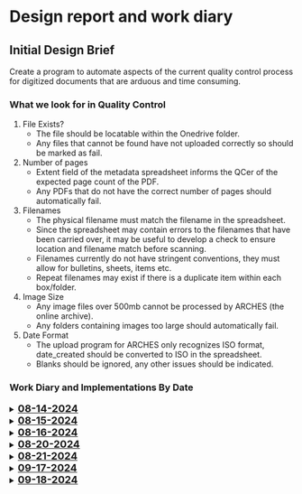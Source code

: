 # Design report and work diary

## Initial Design Brief

Create a program to automate aspects of the current quality control process for digitized documents that are arduous and time consuming.

### What we look for in Quality Control

1. File Exists?
    - The file should be locatable within the Onedrive folder.
    - Any files that cannot be found have not uploaded correctly so should be marked as fail.
2. Number of pages
    - Extent field of the metadata spreadsheet informs the QCer of the expected page count of the PDF.
    - Any PDFs that do not have the correct number of pages should automatically fail.
3. Filenames
    - The physical filename must match the filename in the spreadsheet.
    - Since the spreadsheet may contain errors to the filenames that have been carried over, it may be useful to develop a check to ensure location and filename match before scanning.
    - Filenames currently do not have stringent conventions, they must allow for bulletins, sheets, items etc.
    - Repeat filenames may exist if there is a duplicate item within each box/folder.
4. Image Size
    - Any image files over 500mb cannot be processed by ARCHES (the online archive).
    - Any folders containing images too large should automatically fail.
5. Date Format
    - The upload program for ARCHES only recognizes ISO format, date_created should be converted to ISO in the spreadsheet.
    - Blanks should be ignored, any other issues should be indicated.

### Work Diary and Implementations By Date

<details>

<summary><b><u><font size="+1">08-14-2024</font></u></b></summary>

<b>Implementations:</b>

* Spreadsheet validation - Physical Location and Filename
    - Some of the filenames are incorrect given the location.
    - Assumes naming conventions - Sheet, Bull, and a preceding 0 for single digits. Proceeding 0 convention could be relaxed with further implementation.

* Main Menu UI
    - Asks the user to select a spreadsheet file usin file explorer simple UI package.
    - Buttons for 'Preliminary Spreadsheet Checks', 'Quality Control'.
    - Built on PyQt5 so can be improved easily and made more visually appealing with QSS.

<b>Notes:</b>

* Could we create a Fragile column? Since fragile items currently are manually indicated with highlighting, preliminary checks would be able to color the spreadsheet rows in blue for fragile items.
* Use Python’s PDF reader to view x random pdf pages to automate pass/fail.
* Initial entry to fill in who the QCer is each time? Happens once at the start - current workflow uses initials to show who QC'd.
* Any changes to the naming conventions of the files. Current convention is:
    - Bull used to denote a bulletin -> ZWU_SCA0319.B06.F01.Bull.107.
    - Sheet denotes a sheet -> ZWU_SCA0319.B06.F01.Sheet.564.
    - Item has no name -> ZWU_SCA0319.B06.F05.01.

</details>

<details>

<summary><b><u><font size="+1">08-15-2024</font></u></b></summary>

<b>Implementations:</b>

* Filename validation
    - Now colors discrepancies between location and filename in red.
    - Ignores other colors on the spreadsheet, but removes the program's own error colors from the sheet so it can be used .recursively. I.e. after errors are fixed they will return to no fill.
    - Can therefore be continually run into no color is left on the spreadsheet.

* Added error rate to terminal output
    - Should be on the PyQt5 window in later versions.

* Improved GUI using PyQt5 built in styles.

* Added exception handling to ensure the file is closed before the program attempts to access anything.

* Expanded sheet naming conventions to include:
    - Sheet &rarr; .Sheet.
    - Bulletin &rarr; .Bull.
    - Item &rarr; no prefix

<b>Notes:</b>

* Item repeats should be allowed a character identifier (a, b, c etc.). The process must be reworked slightly so it does not have to appear in the location
* Needs funtionality to allow for differences in input convention for 0 padding item number (i.e. .04 or .4)

</details>

<details>

<summary><b><u><font size="+1">08-16-2024</font></u></b></summary>

<b>Implementations:</b>

* Duplicate Filenames.
    - Runs after name/location error check so supersedes in importance
    - Colors rows blue where filenames are duplicated.

* Expanded naming conventions to allow the character after a filename which does not have to be reflected in location.
    - Since duplicates are highlighted this allows the user to but b, c, d next to the duplicate and run the program again.

* Modularized the color section so error type determines fill color, making it easier to add more error types in the future.

* Changed the success check to include multiple subrocesses on each sheet (filename, duplicate, datecheck etc.).

<b>Notes:</b>

Currently working on - 
* Date validation for date created.
* Date ISO formatting.

* Perhaps error colors should be on a palette and chosen by the user on the GUI to ensure no clashes with current spreadsheet highlighting?

</details>

<details>

<summary><b><u><font size="+1">08-20-2024</font></u></b></summary>

<b>Implementations:</b>

* Modularized the program further to make it easier to add functionality later on. 
    - Processes such as opening and closing files are within their own python file and have limited relience on current code.
    - Improved the code's readability and maintainability

* ISO date formatting
    - date_created checked for datetime, then converted to ISO format
    - date_times that are not type(datetime) go through a conversion process that includes spellcheck for written dates
    - Dates that cannot be converted by the program are added to a list for highlighing - since we cannot be certain that the program will work on every instance it is better to let the user decide in the spreadsheet
    - Highlights rows with date errors yellow in the spreadsheet

* File_writer
    - Can be called at any time after data is changed in the main dataframe
    - Contains functionality to format cells - this currently sets the excel format for date_time to YYYY-MM-DD but can be used to add color or font styles to single cells
    - Successfully writes the dataframe over the original excel file, and maintains original formatting unless otherwise specified

<b>Notes:</b>

* Could File_reader_writer be an object since it has an increasing number of instance variables?
* Need to look into how we can recursively check the source folder for filenames to implement file_exists?
* Does quality control need to be performed by sheet? If so we could add another page to the UI that uses the sheetnames of the read file to ask the user which sheet they would like to QC.


</details>

<details>

<summary><b><u><font size="+1">08-21-2024</font></u></b></summary>

<b>Implementations:</b>

* Started to improve the reusability of my code by creating file and excel file objects to store data that is referred to multiple times throughout my program by different subroutines
    1. Object File: contains Filepath, PDF_filepath, Extent, File_size and Exists.
    2. Object Excel File: contains sheetnames, dataframes and Filepath.

* Designed a singleton to contain a list of files, a spreadsheet, a dictionary of error colors and a parent directory for sharepoint. Subprocesses should wuery the singlton for file data, excel data etc.

* Redesigned the User Interface on paper to make it more intuative and to understand what is needed in the singleton

<b>Notes:</b>

</details>

<details>

<summary><b><u><font size="+1">09-17-2024</font></u></b></summary>

<b>Implementations:</b>

* Added pdf pages functionality to count the number of files in the subfolder since the individual image files are stored alongside the full pdf
    * Added folderName to File objects to support this
* Added functionality to identify the files that do not exist using a boolean flag
    * Changed the print output to inform wether the file exists or not

<b>Notes:</b>

* Need to add an autofail by changing the Pass/Fail field in the dataframe and using ExcelReaderWriter to update the spreadsheet accordingly

* Would be nice to group the widgets that do the same things together in the UI and have subwidgets to make them easier to move around

* Could I add a spreadsheetExtent variable to the file pbject and compare this to the real extent of the file to determine the pass/fail?


</details>


<details>

<summary><b><u><font size="+1">09-18-2024</font></u></b></summary>

<b>Implementations</b>

* Added new datapoints to the File object for the extent and to show wether the file is too big for upload to AWS

* Added auto pass/fail if:
    - The filename cannot be located in the file structure selected by the user
    - The extent is incorrect (user dependent since the feature only works if the extent has been inputted at the time of scanning)
    - The file is larger than 300MB
On current spreadsheet the automatic failure rate is roughly 37% when all of these checks are complete

* Added functiuonality to output a fail message tailored to the type of failure. This way the fails can be double checked manually

<b>Notes</b>

* Could I add the conditional formatting rules into the program so openpyxl adds them rather than having to be done manually?

* Could I add a key for the spreadsheet highlightings? This may not be necessary if I manage to fully implement the color selection
    Current colors:
    1. Red - Filename mismatch
    2. Blue - Duplicate filename
    3. Yellow - Date format error

* Current goals
    1. Improve user interface. Add lines to break up sections since there are 3 distinct parts. Maybe place buttons on subwidgets making it easier to add and take away features
    2. Begin to work on full QC (third option on the UI)
    3. Test the spreadsheet checks on the new spreadsheet and see how it holds up


### Refactoring to Object Oriented

